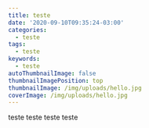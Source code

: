 ```yaml
---
title: teste
date: '2020-09-10T09:35:24-03:00'
categories:
  - teste
tags:
  - teste
keywords:
  - teste
autoThumbnailImage: false
thumbnailImagePosition: top
thumbnailImage: /img/uploads/hello.jpg
coverImage: /img/uploads/hello.jpg
---
```

teste teste teste teste
